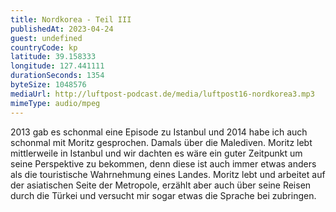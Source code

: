 ```yaml
---
title: Nordkorea - Teil III
publishedAt: 2023-04-24
guest: undefined
countryCode: kp
latitude: 39.158333
longitude: 127.441111
durationSeconds: 1354
byteSize: 1048576 
mediaUrl: http://luftpost-podcast.de/media/luftpost16-nordkorea3.mp3
mimeType: audio/mpeg
---
```


2013 gab es schonmal eine Episode zu Istanbul und 2014 habe ich auch schonmal mit Moritz gesprochen. Damals über die Malediven. Moritz lebt mittlerweile in Istanbul und wir dachten es wäre ein guter Zeitpunkt um seine Perspektive zu bekommen, denn diese ist auch immer etwas anders als die touristische Wahrnehmung eines Landes. Moritz lebt und arbeitet auf der asiatischen Seite der Metropole, erzählt aber auch über seine Reisen durch die Türkei und versucht mir sogar etwas die Sprache bei zubringen.

